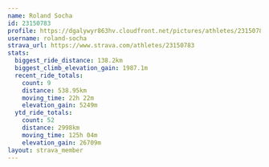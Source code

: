 ```yaml
---
name: Roland Socha
id: 23150783
profile: https://dgalywyr863hv.cloudfront.net/pictures/athletes/23150783/14745672/4/large.jpg
username: roland-socha
strava_url: https://www.strava.com/athletes/23150783
stats:
  biggest_ride_distance: 138.2km
  biggest_climb_elevation_gain: 1987.1m
  recent_ride_totals:
    count: 9
    distance: 538.95km
    moving_time: 22h 22m
    elevation_gain: 5249m
  ytd_ride_totals:
    count: 52
    distance: 2998km
    moving_time: 125h 04m
    elevation_gain: 26709m
layout: strava_member
--- 
```

